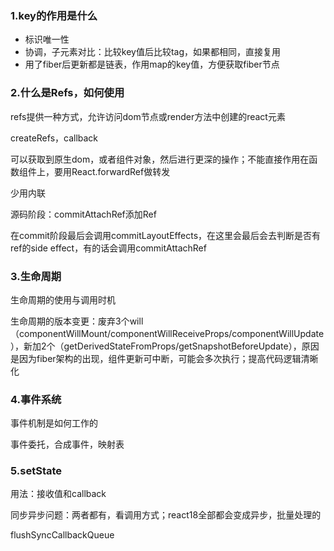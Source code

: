 ### 1.key的作用是什么

- 标识唯一性
- 协调，子元素对比：比较key值后比较tag，如果都相同，直接复用
- 用了fiber后更新都是链表，作用map的key值，方便获取fiber节点

### 2.什么是Refs，如何使用

refs提供一种方式，允许访问dom节点或render方法中创建的react元素

createRefs，callback

可以获取到原生dom，或者组件对象，然后进行更深的操作；不能直接作用在函数组件上，要用React.forwardRef做转发

少用内联

源码阶段：commitAttachRef添加Ref

在commit阶段最后会调用commitLayoutEffects，在这里会最后会去判断是否有ref的side effect，有的话会调用commitAttachRef

### 3.生命周期

生命周期的使用与调用时机

生命周期的版本变更：废弃3个will（componentWillMount/componentWillReceiveProps/componentWillUpdate），新加2个（getDerivedStateFromProps/getSnapshotBeforeUpdate），原因是因为fiber架构的出现，组件更新可中断，可能会多次执行；提高代码逻辑清晰化

### 4.事件系统

事件机制是如何工作的

事件委托，合成事件，映射表

### 5.setState

用法：接收值和callback

同步异步问题：两者都有，看调用方式；react18全部都会变成异步，批量处理的

flushSyncCallbackQueue 
